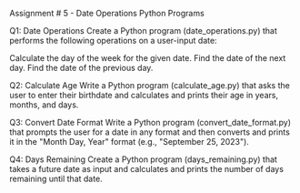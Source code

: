 Assignment # 5 - Date Operations Python Programs

Q1: Date Operations
Create a Python program (date_operations.py) that performs the following operations on a user-input date:

Calculate the day of the week for the given date.
Find the date of the next day.
Find the date of the previous day.

Q2: Calculate Age
Write a Python program (calculate_age.py) that asks the user to enter their birthdate and calculates and prints their age in years, months, and days.

Q3: Convert Date Format
Write a Python program (convert_date_format.py) that prompts the user for a date in any format and then converts and prints it in the "Month Day, Year" format (e.g., "September 25, 2023").

Q4: Days Remaining
Create a Python program (days_remaining.py) that takes a future date as input and calculates and prints the number of days remaining until that date.